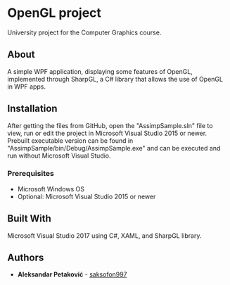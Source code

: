# OpenGL project

University project for the Computer Graphics course.

## About

A simple WPF application, displaying some features of OpenGL, implemented through SharpGL, a C# library that allows the use of OpenGL in WPF apps.

## Installation

After getting the files from GitHub, open the "AssimpSample.sln" file to view, run or edit the project in Microsoft Visual Studio 2015 or newer.
Prebuilt executable version can be found in "AssimpSample/bin/Debug/AssimpSample.exe" and can be executed and run without Microsoft Visual Studio.

### Prerequisites

- Microsoft Windows OS
- Optional: Microsoft Visual Studio 2015 or newer

## Built With

Microsoft Visual Studio 2017 using C#, XAML, and SharpGL library.

## Authors

* **Aleksandar Petaković** - [saksofon997](https://github.com/saksofon997)
